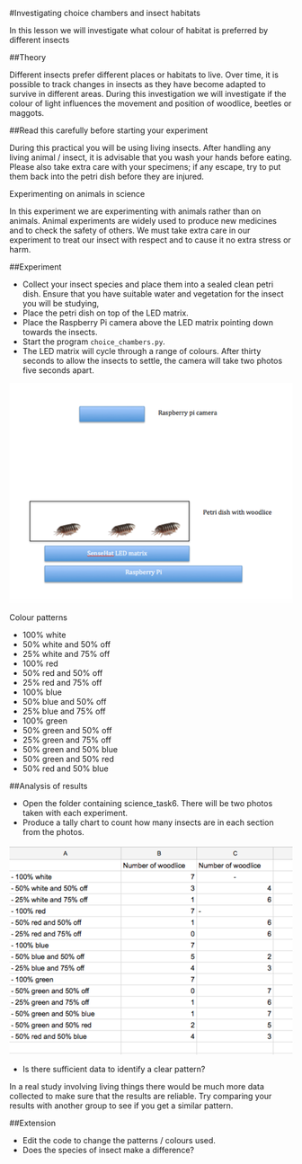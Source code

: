 #Investigating choice chambers and insect habitats

In this lesson we will investigate what colour of habitat is preferred by different insects

##Theory 

Different insects prefer different places or habitats to live. Over time, it is possible to track changes in insects as they have become adapted to survive in different areas.
During this investigation we will investigate if the colour of light influences the movement and position of woodlice, beetles or maggots.

##Read this carefully before starting your experiment

During this practical you will be using living insects. After handling any living animal / insect, it is advisable that you wash your hands before eating.  
Please also take extra care with your specimens; if any escape, try to put them back into the petri dish before they are injured.

Experimenting on animals in science

In this experiment we are experimenting with animals rather than on animals. Animal experiments are widely used to produce new medicines and to check the safety of others. 
We must take extra care in our experiment to treat our insect with respect and to cause it no extra stress or harm.

##Experiment  

- Collect your insect species and place them into a sealed clean petri dish. Ensure that you have suitable water and vegetation for the insect you will be studying,
- Place the petri dish on top of the LED matrix.  
- Place the Raspberry Pi camera above the LED matrix pointing down towards the insects.
- Start the program `choice_chambers.py`.
- The LED matrix will cycle through a range of colours. After thirty seconds to allow the insects to settle, the camera will take two photos five seconds apart.

![choice_chambers](images/choice_chambers.png)

Colour patterns

- 100% white
- 50% white and 50% off
- 25% white and 75% off
- 100% red
- 50% red and 50% off
- 25% red and 75% off
- 100% blue
- 50% blue and 50% off
- 25% blue and 75% off
- 100% green
- 50% green and 50% off
- 25% green and 75% off
- 50% green and 50% blue
- 50% green and 50% red
- 50% red and 50% blue

##Analysis of results

- Open the folder containing science_task6. There will be two photos taken with each experiment.
- Produce a tally chart to count how many insects are in each section from the photos.

![tally_chart](images/tally_chart.png)

- Is there sufficient data to identify a clear pattern?

In a real study involving living things there would be much more data collected to make sure that the results are reliable.
Try comparing your results with another group to see if you get a similar pattern.

##Extension

- Edit the code to change the patterns / colours used.
- Does the species of insect make a difference?
